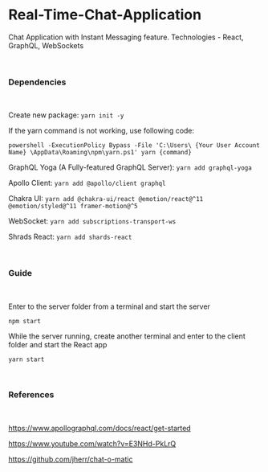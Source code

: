 # Real-Time-Chat-Application
Chat Application with Instant Messaging feature. Technologies - React, GraphQL, WebSockets

<br/>

### Dependencies

<br/>

Create new package: ``` yarn init -y ```

If the yarn command is not working, use following code: 

``` powershell -ExecutionPolicy Bypass -File 'C:\Users\ {Your User Account Name} \AppData\Roaming\npm\yarn.ps1' yarn {command} ```

GraphQL Yoga (A Fully-featured GraphQL Server):  ``` yarn add graphql-yoga ```

Apollo Client: ``` yarn add @apollo/client graphql ```

Chakra UI: ``` yarn add @chakra-ui/react @emotion/react@^11 @emotion/styled@^11 framer-motion@^5 ```

WebSocket: ``` yarn add subscriptions-transport-ws ```

Shrads React: ``` yarn add shards-react ```

<br/>

### Guide

<br/>

Enter to the server folder from a terminal and start the server

 ``` npm start ```

While the server running, create another terminal and enter to the client folder and start the React app

``` yarn start ```


<br/>

### References 

<br/>

https://www.apollographql.com/docs/react/get-started

https://www.youtube.com/watch?v=E3NHd-PkLrQ

https://github.com/jherr/chat-o-matic
